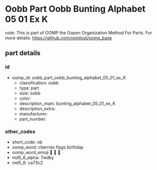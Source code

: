 # Oobb Part Oobb Bunting Alphabet 05 01 Ex K  

note: This is part of OOMP the Oopen Organization Method For Parts. For more details: https://github.com/oomlout/oomp_base

##  part details





### id
* oomp_id: oobb_part_oobb_bunting_alphabet_05_01_ex_K
  * classification: oobb
  * type: part
  * size: oobb
  * color: 
  * description_main: bunting_alphabet_05_01_ex_K
  * description_extra: 
  * manufacturer: 
  * part_number: 

### other_codes
* short_code: ob
* oomp_word: cherries flags birthday
* oomp_word_emoji :cherries: :flags: :birthday:
* md5_6_alpha: 7wdky
* md5_6: ca73c2